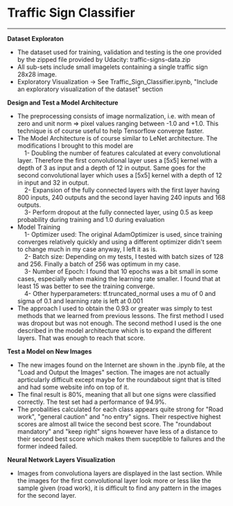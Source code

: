# **Traffic Sign Classifier** 

---

**Dataset Exploraton**
* The dataset used for training, validation and testing is the one provided by the zipped file provided by Udacity: traffic-signs-data.zip
* All sub-sets include small imagelets containing a single traffic sign 28x28 image.
* Exploratory Visualization -> See Traffic_Sign_Classifier.ipynb, "Include an exploratory visualization of the dataset" section

**Design and Test a Model Architecture**
* The preprocessing consists of image normalization, i.e. with mean of zero and unit norm => pixel values ranging between -1.0 and +1.0. This technique is of course useful to help Tensorflow converge faster.
* The Model Architecture is of course similar to LeNet architecture. The modifications I brought to this model are<br>
&nbsp;&nbsp;&nbsp;&nbsp;1- Doubling the number of features calculated at every convolutional layer. Therefore the first convolutional layer uses a [5x5] kernel with a depth of 3 as input and a depth of 12 in output. Same goes for the second convolutional layer which uses a [5x5] kernel with a depth of 12 in input and 32 in output.<br>
&nbsp;&nbsp;&nbsp;&nbsp;2- Expansion of the fully connected layers with the first layer having 800 inputs, 240 outputs and the second layer having 240 inputs and 168 outputs.<br>
&nbsp;&nbsp;&nbsp;&nbsp;3- Perform dropout at the fully connected layer, using 0.5 as keep probability during training and 1.0 during evaluation
* Model Training<br>
&nbsp;&nbsp;&nbsp;&nbsp;1- Optimizer used: The original AdamOptimizer is used, since training converges relatively quickly and using a different optimizer didn't seem to change much in my case anyway, I left it as is.<br>
&nbsp;&nbsp;&nbsp;&nbsp;2- Batch size: Depending on my tests, I tested with batch sizes of 128 and 256. Finally a batch of 256 was optimum in my case.<br>
&nbsp;&nbsp;&nbsp;&nbsp;3- Number of Epoch: I found that 10 epochs was a bit small in some cases, especially when making the learning rate smaller. I found that at least 15 was better to see the training converge.<br>
&nbsp;&nbsp;&nbsp;&nbsp;4- Other hyperparameters: tf.truncated_normal uses a mu of 0 and sigma of 0.1 and learning rate is left at 0.001
* The approach I used to obtain the 0.93 or greater was simply to test methods that we learned from previous lessons. The first method I used was dropout but was not enough. The second method I used is the one described in the model architecture which is to expand the different layers. That was enough to reach that score.

**Test a Model on New Images**
* The new images found on the Internet are shown in the .ipynb file, at the "Load and Output the Images" section. The images are not actually aprticularly difficult except maybe for the roundabout signt that is tilted and had some website info on top of it.
* The final result is 80%, meaning that all but one signs were classified correctly. The test set had a performance of 94.9%.
* The probalities calculated for each class appears quite strong for "Road work", "general caution" and "no entry" signs. Their respective highest scores are almost all twice the second best score. The "roundabout mandatory" and "keep right" signs however have less of a distance to their second best score which makes them suceptible to failures and the former indeed failed.

**Neural Network Layers Visualization**
* Images from convolutiona layers are displayed in the last section. While the images for the first convolutional layer look more or less like the sample given (road work), it is difficult to find any pattern in the images for the second layer.
